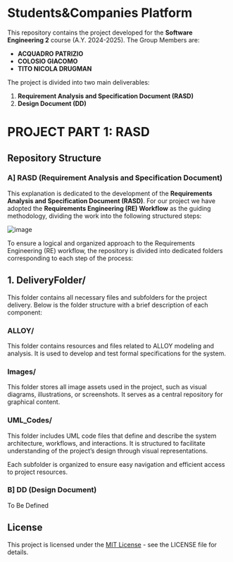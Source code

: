 # Students&Companies Platform 
This repository contains the project developed for the **Software Engineering 2** course (A.Y. 2024-2025). The Group Members are: 
- **ACQUADRO PATRIZIO**
- **COLOSIO GIACOMO**
- **TITO NICOLA DRUGMAN**


The project is divided into two main deliverables:
1. **Requirement Analysis and Specification Document (RASD)**
2. **Design Document (DD)**

# PROJECT PART 1: RASD
## Repository Structure
### A] RASD (Requirement Analysis and Specification Document)
This explanation is dedicated to the development of the **Requirements Analysis and Specification Document (RASD)**. For our project we have adopted the **Requirements Engineering (RE) Workflow** as the guiding methodology, dividing the work into the following structured steps:

![image](https://github.com/user-attachments/assets/8d2f66a8-9068-42cb-84a3-c8d3ead98629)

To ensure a logical and organized approach to the Requirements Engineering (RE) workflow, the repository is divided into dedicated folders corresponding to each step of the process:

## **1. DeliveryFolder/**

This folder contains all necessary files and subfolders for the project delivery. Below is the folder structure with a brief description of each component:

### **ALLOY/**
This folder contains resources and files related to ALLOY modeling and analysis. It is used to develop and test formal specifications for the system.

### **Images/**
This folder stores all image assets used in the project, such as visual diagrams, illustrations, or screenshots. It serves as a central repository for graphical content.

### **UML_Codes/**
This folder includes UML code files that define and describe the system architecture, workflows, and interactions. It is structured to facilitate understanding of the project’s design through visual representations.

Each subfolder is organized to ensure easy navigation and efficient access to project resources.




### B] DD (Design Document)
To Be Defined





## License

This project is licensed under the [MIT License](LICENSE) - see the LICENSE file for details.
